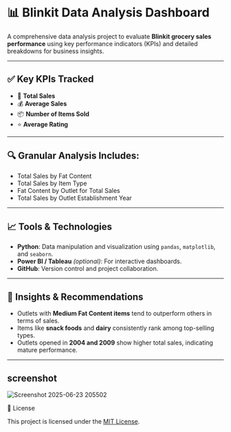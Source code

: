 
# 📊 Blinkit Data Analysis Dashboard

A comprehensive data analysis project to evaluate **Blinkit grocery sales performance** using key performance indicators (KPIs) and detailed breakdowns for business insights.

---

## ✅ Key KPIs Tracked

- 🔢 **Total Sales**
- 💰 **Average Sales**
- 📦 **Number of Items Sold**
- ⭐ **Average Rating**

---

## 🔍 Granular Analysis Includes:

- Total Sales by Fat Content  
- Total Sales by Item Type  
- Fat Content by Outlet for Total Sales  
- Total Sales by Outlet Establishment Year  

---

## 📈 Tools & Technologies

- **Python**: Data manipulation and visualization using `pandas`, `matplotlib`, and `seaborn`.
- **Power BI / Tableau** *(optional)*: For interactive dashboards.
- **GitHub**: Version control and project collaboration.

---

## 🧠 Insights & Recommendations

- Outlets with **Medium Fat Content items** tend to outperform others in terms of sales.
- Items like **snack foods** and **dairy** consistently rank among top-selling types.
- Outlets opened in **2004 and 2009** show higher total sales, indicating mature performance.

---
## screenshot 
![Screenshot 2025-06-23 205502](https://github.com/user-attachments/assets/4b9a221f-6709-47fa-a839-4ca865ddbe35)

📃 License

This project is licensed under the [MIT License](LICENSE).

